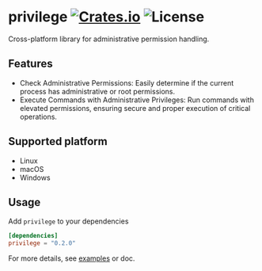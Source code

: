 [crates-badge]: https://img.shields.io/crates/v/privilege.svg
[crates-url]: https://crates.io/crates/privilege
[license-badge]: https://img.shields.io/crates/l/privilege.svg
[examples-url]: https://github.com/shellrow/privilege/tree/main/examples
# privilege [![Crates.io][crates-badge]][crates-url] ![License][license-badge]
Cross-platform library for administrative permission handling.

## Features
- Check Administrative Permissions: Easily determine if the current process has administrative or root permissions.
- Execute Commands with Administrative Privileges: Run commands with elevated permissions, ensuring secure and proper execution of critical operations.

## Supported platform
- Linux
- macOS
- Windows

## Usage
Add `privilege` to your dependencies  
```toml:Cargo.toml
[dependencies]
privilege = "0.2.0"
```

For more details, see [examples][examples-url] or doc.  
